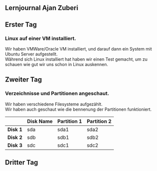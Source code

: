 ## Lernjournal Ajan Zuberi

Erster Tag
---

### Linux auf einer VM installiert.
Wir haben VMWare/Oracle VM installiert, und darauf dann ein System mit Ubuntu Server aufgestellt.  
Während sich Linux installiert hat haben wir einen Test gemacht, um zu schauen wie gut wir uns schon in Linux auskennen.  

Zweiter Tag
---

### Verzeichnisse und Partitionen angeschaut.
Wir haben verschiedene Filesysteme aufgezählt.  
Wir haben auch geschaut wie die bennenung der Partitionen funktioniert.

| | Disk Name | Partition 1 | Partition 2 |
|---|---|---|---|
| **Disk 1** | sda | sda1 | sda2 |
| **Disk 2** | sdb | sdb1 | sdb2 |
| **Disk 3** | sdc | sdc1 | sdc2 |

Dritter Tag
---


